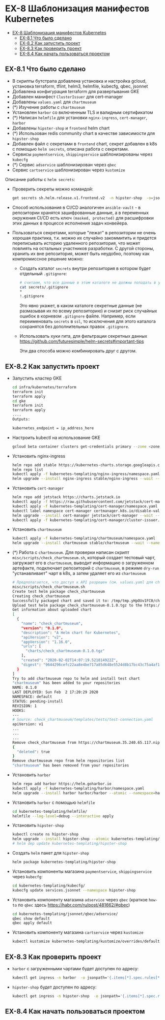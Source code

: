 # EX-8 Шаблонизация манифестов Kubernetes

* [EX-8 Шаблонизация манифестов Kubernetes](#ex-8-%d0%a8%d0%b0%d0%b1%d0%bb%d0%be%d0%bd%d0%b8%d0%b7%d0%b0%d1%86%d0%b8%d1%8f-%d0%bc%d0%b0%d0%bd%d0%b8%d1%84%d0%b5%d1%81%d1%82%d0%be%d0%b2-kubernetes)
  * [EX-8.1 Что было сделано](#ex-81-%d0%a7%d1%82%d0%be-%d0%b1%d1%8b%d0%bb%d0%be-%d1%81%d0%b4%d0%b5%d0%bb%d0%b0%d0%bd%d0%be)
  * [EX-8.2 Как запустить проект](#ex-82-%d0%9a%d0%b0%d0%ba-%d0%b7%d0%b0%d0%bf%d1%83%d1%81%d1%82%d0%b8%d1%82%d1%8c-%d0%bf%d1%80%d0%be%d0%b5%d0%ba%d1%82)
  * [EX-8.3 Как проверить проект](#ex-83-%d0%9a%d0%b0%d0%ba-%d0%bf%d1%80%d0%be%d0%b2%d0%b5%d1%80%d0%b8%d1%82%d1%8c-%d0%bf%d1%80%d0%be%d0%b5%d0%ba%d1%82)
  * [EX-8.4 Как начать пользоваться проектом](#ex-84-%d0%9a%d0%b0%d0%ba-%d0%bd%d0%b0%d1%87%d0%b0%d1%82%d1%8c-%d0%bf%d0%be%d0%bb%d1%8c%d0%b7%d0%be%d0%b2%d0%b0%d1%82%d1%8c%d1%81%d1%8f-%d0%bf%d1%80%d0%be%d0%b5%d0%ba%d1%82%d0%be%d0%bc)

## EX-8.1 Что было сделано

* В скрипты бутстрапа добавлена установка и настройка gcloud, установка terraform, tflint, helm3, helmfile, kubecfg, qbec, jsonnet
* Добавлена конфигурация terraform для развертывания GKE
* Добавлен манифест `ClusterIssuer` для cert-manager
* Добавлены `values.yaml` для `chartmuseum`
* (*) Изучение работы с `chartmuseum`
* Установлен `harbor` со включенным TLS и валидным сертификатом
* (*) Написан `helmfile` для установки `nginx-ingress`, `cert-manager`, `harbor`
* Добавлены `hipster-shop` и `frontend` helm chart
* (*) Использован redis community chart в качестве зависимости для `hipster-shop`
* Добавлен файл с секретами в `frontend` chart, секрет добавлен в k8s с помощью `helm secrets`, описана работа с секретами.
* Сервисы `paymentservice`, `shippingservice` шаблонизированы через `kubecfg`
* (*) Сервис `adservice` шаблонизирован через `qbec`
* Сервис `cartservice` шаблонизирован через `kustomize`

Описание работы с `helm secrets`:

* Проверить секреты можно командой:

  ```bash
  get secrets sh.helm.release.v1.frontend.v2  -n hipster-shop  -o=jsonpath='{.data.release}' | base64 --decode
  ```

* Способ использования в CI/CD аналогичен `ansible-vault` - в репозитории хранятся зашифрованные данные, а в переменных окружения CI/CD есть ключ `(masked, protected)` для расшифровки этих данных в процессе исполнения задач конвейера.
* Пользоваться секретами, которые "лежат" в репозитории не очень хорошая практика, т.к. можно их случайно закоммитить и придется переписывать историю удаленного репозитория, что может повлиять на остальных участников разработки. С другой стороны, хранить их вне репозитория, может быть неудобно, поэтому как компромиссное решение можно:
  * Создать каталог `secrets` внутри репозитория в котором будет отдельный `.gitignore`:

    ```bash
    # считаем, что все данные в этом каталоге не должны попадать в удаленный гит-репозиторий.
    cat secrets/.gitignore
    *
    !.gitignore
    ```

    Это явно укажет, в каком каталоге секретные данные (не размазывая их по всему репозиторию) и снизит риск случайных ошибок в корневом `.gitignore` файле. Например, если переименовать `secrets` в `ssl`, то исключения для этого каталога сохранятся без дополнительных правок `.gitignore`.

  * Использовать хуки гита, для фильтрации секретных данных <https://github.com/futuresimple/helm-secrets#important-tips>

    Эти два способа можно комбинировать друг с другом.

## EX-8.2 Как запустить проект

* Запустить кластер GKE

  ```bash
  cd infra/kubernetes/terraform
  terraform init
  terraform apply
  cd gke
  terraform init
  terraform apply
  ....
  Outputs:

  kubernetes_endpoint = ip_address_here
  ```

* Настроить kubectl на использование GKE

  ```bash
  gcloud beta container clusters get-credentials primary --zone <zone_here>
  ```

* Установить nginx-ingress

  ```bash
  helm repo add stable https://kubernetes-charts.storage.googleapis.com
  helm repo list
  kubectl apply -f kubernetes-templating/nginx-ingress/namespace.yaml
  helm upgrade --install nginx-ingress stable/nginx-ingress --wait --namespace=nginx-ingress --version=1.11.1
  ```

* Установить `cert-manager`

  ```bash
  helm repo add jetstack https://charts.jetstack.io
  kubectl apply -f https://raw.githubusercontent.com/jetstack/cert-manager/release-0.9/deploy/manifests/00-crds.yaml
  kubectl apply -f kubernetes-templating/cert-manager/namespace.yaml
  kubectl label namespace cert-manager certmanager.k8s.io/disable-validation="true"
  helm upgrade --install cert-manager jetstack/cert-manager --wait --namespace=cert-manager --version=0.9.0
  kubectl apply -f kubernetes-templating/cert-manager/cluster-issuer.yaml
  ```

* Установить `chartmuseum`

  ```bash
  kubectl apply -f kubernetes-templating/chartmuseum/namespace.yaml
  helm upgrade --install chartmuseum stable/chartmuseum --wait --namespace=chartmuseum --version=2.3.2 -f kubernetes-templating/chartmuseum/values.yaml
  ```

* (*) Работа с `chartmuseum`. Для проверки написан скрипт `misc/scripts/check_chartmuseum.sh`, который создает тестовый чарт, загружает его в `chartmuseum`, выводит информацию о загруженном артефакте, подключает репозиторий с `chartmuseum`, в режиме `dry-run` "устанавливает" чарт в k8s, а затем удаляет его из `chartmuseum`

  ```bash
  # Предполагается, что доступ к API разрешен (см. values.yaml для chartmuseum)
  misc/scripts/check_chartmuseum.sh
  Create test helm package check_chartmuseum
  Creating check_chartmuseum
  Successfully packaged chart and saved it to: /tmp/tmp.yHpOUv1FC0/check_chartmuseum/check_chartmuseum-0.1.0.tgz
  Upload test helm package check_chartmuseum-0.1.0.tgz to the https://chartmuseum.35.240.65.117.nip.io/api/charts
  Get information about uploaded chart
  [
    {
      "name": "check_chartmuseum",
      "version": "0.1.0",
      "description": "A Helm chart for Kubernetes",
      "apiVersion": "v2",
      "appVersion": "1.16.0",
      "urls": [
        "charts/check_chartmuseum-0.1.0.tgz"
      ],
      "created": "2020-02-02T14:07:19.521814922Z",
      "digest": "9644296cefc22aa8e4be717a85d648e5524d8b17bc43c75a4af10673ee9c9902"
    }
  ]
  Try to add chartmuseum repo to helm and install test chart
  "chartmuseum" has been added to your repositories
  NAME: 0.1.0
  LAST DEPLOYED: Sun Feb  2 17:20:29 2020
  NAMESPACE: default
  STATUS: pending-install
  REVISION: 1
  HOOKS:
  ---
  # Source: check_chartmuseum/templates/tests/test-connection.yaml
  apiVersion: v1
  ...
  ...
  ...
  Remove check_chartmuseum from https://chartmuseum.35.240.65.117.nip.io
  {
    "deleted": true
  }
  Remove chartmuseum repo from helm repositories list
  "chartmuseum" has been removed from your repositories
  ```

* Установить `harbor`

  ```bash
  helm repo add harbor https://helm.goharbor.io
  kubectl apply -f kubernetes-templating/harbor/namespace.yaml
  helm upgrade --install harbor harbor/harbor --atomic --namespace=harbor --version=1.1.2  -f kubernetes-templating/harbor/values.yaml
  ```

* Установить `harbor` с помощью `helmfile`

  ```bash
  cd kubernetes-templating/helmfile/
  helmfile --log-level=debug --interactive apply
  ```

* Установить `hipster-shop`

  ```bash
  kubectl create ns hipster-shop
  helm upgrade --install hipster-shop --atomic kubernetes-templating/hipster-shop --namespace hipster-shop
  # helm dep update kubernetes-templating/hipster-shop
  ```

* Создать `helm` пакет для `hipster-shop`

  ```bash
  helm package kubernetes-templating/hipster-shop
  ```

* Установить компоненты магазина `paymentservice`, `shippingservice` через `kubecfg`:

  ```bash
  cd kubernetes-templating/kubecfg/
  kubecfg update services.jsonnet --namespace hipster-shop
  ```

* Установить компоненту магазина `adservice` через `qbec` (краткое `how-to` по `qbec` здесь <https://habr.com/ru/post/481662/#qbec>)

  ```bash
  cd kubernetes-templating/jsonnet/qbec/adservice/
  qbec show default
  qbec apply default
  ```

* Установить компоненту магазина `cartservice` через `kustomize`

  ```bash
  kubectl kustomize kubernetes-templating/kustomize/overrides/default/  | kubectl apply -f -
  ```

## EX-8.3 Как проверить проект

* `harbor` с загруженными чартами будет доступен по адресу:

  ```bash
  kubectl get ingress -n harbor  -o jsonpath='{.items[*].spec.rules[*].host}'
  ```

* `hipster-shop` будет доступен по адресу:

  ```bash
  kubectl get ingress -n hipster-shop  -o jsonpath='{.items[*].spec.rules[*].host}'
  ```

## EX-8.4 Как начать пользоваться проектом
